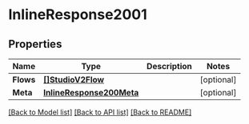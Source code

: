 # InlineResponse2001

## Properties

Name | Type | Description | Notes
------------ | ------------- | ------------- | -------------
**Flows** | [**[]StudioV2Flow**](studio.v2.flow.md) |  | [optional] 
**Meta** | [**InlineResponse200Meta**](inline_response_200_meta.md) |  | [optional] 

[[Back to Model list]](../README.md#documentation-for-models) [[Back to API list]](../README.md#documentation-for-api-endpoints) [[Back to README]](../README.md)


